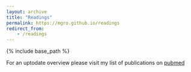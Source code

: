 ```yaml
---
layout: archive
title: "Readings"
permalink: https://mgro.github.io/readings
redirect_from:
	- /readings
---
```



{% include base_path %}


For an uptodate overview please visit my list of publications on [pubmed](https://pubmed.ncbi.nlm.nih.gov/?term=groschel+mi) 